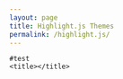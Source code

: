 ```yaml
---
layout: page
title: Highlight.js Themes
permalink: /highlight.js/
---
```


<style type="text/css">
@import "https://highlightjs.org/static/demo/styles/gradient-light.css";
</style>

```{html}
#test 
<title></title>
```